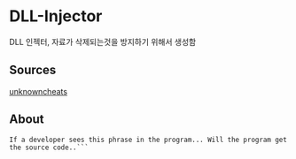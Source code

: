 # DLL-Injector
DLL 인젝터, 자료가 삭제되는것을 방지하기 위해서 생성함

## Sources
[unknowncheats](https://www.unknowncheats.me/forum/general-programming-and-reversing/209939-alisaalis-manual-map-dll-injector-x86-x64.html)

## About
```Thank you from the bottom of my heart for posting this data.
If a developer sees this phrase in the program... Will the program get the source code..```

